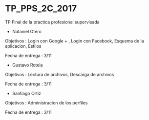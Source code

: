 # TP_PPS_2C_2017
TP Final de la practica profesional supervisada


* Nataniel Otero

Objetivos : Login con Google + , Login con Facebook, Esquema de la aplicacion, Estilos

Fecha de entrega : 3/11


* Gustavo Rotela

Objetivos : Lectura de archivos, Descarga de archivos

Fecha de entrega : 3/11

* Santiago Ortiz

Objetivos : Administracion de los perfiles

Fecha de entrega : 3/11

